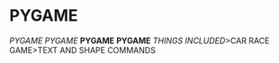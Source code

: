 # PYGAME
*PYGAME*
_PYGAME_
**PYGAME**
__PYGAME__
*THINGS INCLUDED*>CAR RACE GAME>TEXT AND SHAPE COMMANDS

